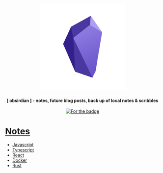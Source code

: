 <h1 align="center">
  <br>
  <a href="https://github.com/Jordan-Gilliam/obsurdian"><img src="https://github.com/Jordan-Gilliam/readme-assets/blob/master/obsidian-logo.png" alt="obsidian logo"></a>
</h1>

<h4 align="center"> [ obsirdian ] - notes, future blog posts, back up of local notes & scribbles</h4>



  <p align="center">
    <a href="https://forthebadge.com">
    <img src="https://img.shields.io/badge/DX%20--%3E-:)-blue?style=for-the-badge" alt="For the badge">
  </p>

# Notes

- [Javascript](notes/javascript)
- [Typescript](notes/typescript)
- [React](notes/react)
- [Docker](notes/docer)
- [Rust](notes/rust)



